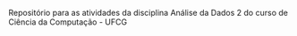 Repositório para as atividades da disciplina Análise da Dados 2 do curso de Ciência da Computação - UFCG
